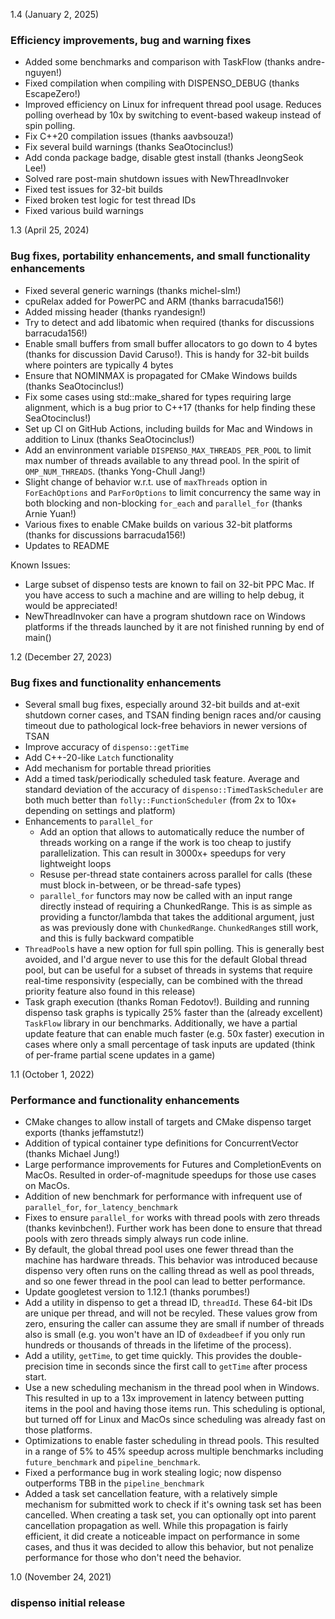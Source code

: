 1.4 (January 2, 2025)

### Efficiency improvements, bug and warning fixes
* Added some benchmarks and comparison with TaskFlow (thanks andre-nguyen!)
* Fixed compilation when compiling with DISPENSO_DEBUG (thanks EscapeZero!)
* Improved efficiency on Linux for infrequent thread pool usage.  Reduces polling overhead by 10x by switching to event-based wakeup instead of spin polling.
* Fix C++20 compilation issues (thanks aavbsouza!)
* Fix several build warnings (thanks SeaOtocinclus!)
* Add conda package badge, disable gtest install (thanks JeongSeok Lee!)
* Solved rare post-main shutdown issues with NewThreadInvoker
* Fixed test issues for 32-bit builds
* Fixed broken test logic for test thread IDs
* Fixed various build warnings

1.3 (April 25, 2024)

### Bug fixes, portability enhancements, and small functionality enhancements

* Fixed several generic warnings (thanks michel-slm!)
* cpuRelax added for PowerPC and ARM (thanks barracuda156!)
* Added missing header (thanks ryandesign!)
* Try to detect and add libatomic when required (thanks for discussions barracuda156!)
* Enable small buffers from small buffer allocators to go down to 4 bytes (thanks for discussion David Caruso!).  This is handy for 32-bit builds where pointers are typically 4 bytes
* Ensure that NOMINMAX is propagated for CMake Windows builds (thanks SeaOtocinclus!)
* Fix some cases using std::make_shared for types requiring large alignment, which is a bug prior to C++17 (thanks for help finding these SeaOtocinclus!)
* Set up CI on GitHub Actions, including builds for Mac and Windows in addition to Linux (thanks SeaOtocinclus!)
* Add an envinronment variable `DISPENSO_MAX_THREADS_PER_POOL` to limit max number of threads available to any thread pool.  In the spirit of `OMP_NUM_THREADS`.  (thanks Yong-Chull Jang!)
* Slight change of behavior w.r.t. use of `maxThreads` option in `ForEachOptions` and `ParForOptions` to limit concurrency the same way in both blocking and non-blocking `for_each` and `parallel_for` (thanks Arnie Yuan!)
* Various fixes to enable CMake builds on various 32-bit platforms (thanks for discussions barracuda156!)
* Updates to README

Known Issues:
* Large subset of dispenso tests are known to fail on 32-bit PPC Mac.  If you have access to such a machine and are willing to help debug, it would be appreciated!
* NewThreadInvoker can have a program shutdown race on Windows platforms if the threads launched by it are not finished running by end of main()

1.2 (December 27, 2023)

### Bug fixes and functionality enhancements

* Several small bug fixes, especially around 32-bit builds and at-exit shutdown corner cases, and TSAN finding benign races and/or causing timeout due to pathological lock-free behaviors in newer versions of TSAN
* Improve accuracy of `dispenso::getTime`
* Add C++-20-like `Latch` functionality
* Add mechanism for portable thread priorities
* Add a timed task/periodically scheduled task feature.  Average and standard deviation of the accuracy of `dispenso::TimedTaskScheduler` are both much better than `folly::FunctionScheduler` (from 2x to 10x+ depending on settings and platform)
* Enhancements to `parallel_for`
  * Add an option that allows to automatically reduce the number of threads working on a range if the work is too cheap to justify parallelization.  This can result in 3000x+ speedups for very lightweight loops
  * Resuse per-thread state containers across parallel for calls (these must block in-between, or be thread-safe types)
  * `parallel_for` functors may now be called with an input range directly instead of requiring a ChunkedRange.  This is as simple as providing a functor/lambda that takes the additional argument, just as was previously done with `ChunkedRange`.  `ChunkedRange`s still work, and this is fully backward compatible
* `ThreadPool`s have a new option for full spin polling.  This is generally best avoided, and I'd argue never to use this for the default Global thread pool, but can be useful for a subset of threads in systems that require real-time responsivity (especially, can be combined with the thread priority feature also found in this release)
* Task graph execution (thanks Roman Fedotov!).  Building and running dispenso task graphs is typically 25% faster than the (already excellent) `TaskFlow` library in our benchmarks.  Additionally, we have a partial update feature that can enable much faster (e.g. 50x faster) execution in cases where only a small percentage of task inputs are updated (think of per-frame partial scene updates in a game)

1.1 (October 1, 2022)

### Performance and functionality enhancements

* CMake changes to allow install of targets and CMake dispenso target exports (thanks jeffamstutz!)
* Addition of typical container type definitions for ConcurrentVector (thanks Michael Jung!)
* Large performance improvements for Futures and CompletionEvents on MacOs.  Resulted in order-of-magnitude speedups for those use cases on MacOs.
* Addition of new benchmark for performance with infrequent use of `parallel_for`, `for_latency_benchmark`
* Fixes to ensure `parallel_for` works with thread pools with zero threads (thanks kevinbchen!).  Further work has been done to ensure that thread pools with zero threads simply always run code inline.
* By default, the global thread pool uses one fewer thread than the machine has hardware threads.  This behavior was introduced because dispenso very often runs on the calling thread as well as pool threads, and so one fewer thread in the pool can lead to better performance.
* Update googletest version to 1.12.1 (thanks porumbes!)
* Add a utility in dispenso to get a thread ID, `threadId`.  These 64-bit IDs are unique per thread, and will not be recyled.  These values grow from zero, ensuring the caller can assume they are small if number of threads also is small (e.g. you won't have an ID of `0xdeadbeef` if you only run hundreds or thousands of threads in the lifetime of the process).
* Add a utility, `getTime`, to get time quickly.  This provides the double-precision time in seconds since the first call to `getTime` after process start.
* Use a new scheduling mechanism in the thread pool when in Windows.  This resulted in up to a 13x improvement in latency between putting items in the pool and having those items run.  This scheduling is optional, but turned off for Linux and MacOs since scheduling was already fast on those platforms.
* Optimizations to enable faster scheduling in thread pools.  This resulted in a range of 5% to 45% speedup across multiple benchmarks including `future_benchmark` and `pipeline_benchmark`.
* Fixed a performance bug in work stealing logic; now dispenso outperforms TBB in the `pipeline_benchmark`
* Added a task set cancellation feature, with a relatively simple mechanism for submitted work to check if it's owning task set has been cancelled.  When creating a task set, you can optionally opt into parent cancellation propagation as well.  While this propagation is fairly efficient, it did create a noticeable impact on performance in some cases, and thus it was decided to allow this behavior, but not penalize performance for those who don't need the behavior.

1.0 (November 24, 2021)

### dispenso initial release
